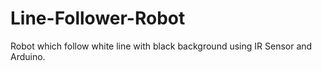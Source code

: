 # Line-Follower-Robot
Robot which follow white line with black background using IR Sensor and Arduino.
